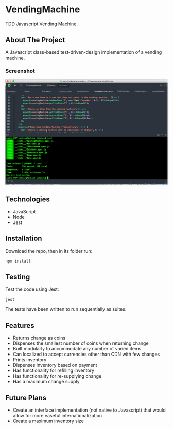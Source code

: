# VendingMachine

TDD Javascript Vending Machine

## About The Project

A Javascript class-based test-driven-design implementation of a vending machine.

### Screenshot

![VendingMachine Screenshot](VendingMachineScreenCapture.png)

## Technologies

* JavaScript
* Node
* Jest

## Installation

Download the repo, then in its folder run:

```bash
npm install
```

## Testing

Test the code using Jest:

```bash
jest
```

The tests have been written to run sequentially as suites.

## Features

* Returns change as coins
* Dispenses the smallest number of coins when returning change
* Built modularly to accommodate any number of varied items
* Can localized to accept currencies other than CDN with few changes
* Prints inventory
* Dispenses inventory based on payment
* Has functionality for refilling inventory
* Has functionality for re-supplying change
* Has a maximum change supply

## Future Plans

* Create an interface implementation (not native to Javascript) that would allow for more easeful internationalization
* Create a maximum inventory size
